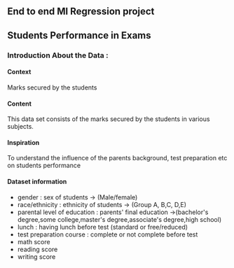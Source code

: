 ## End to end Ml Regression project
## Students Performance in Exams

### Introduction About the Data :

#### Context
Marks secured by the students

#### Content
This data set consists of the marks secured by the students in various subjects.

#### Inspiration
To understand the influence of the parents background, test preparation etc on students performance

#### Dataset information
- gender : sex of students  -> (Male/female)
- race/ethnicity : ethnicity of students -> (Group A, B,C, D,E)
- parental level of education : parents' final education ->(bachelor's degree,some college,master's degree,associate's degree,high school)
- lunch : having lunch before test (standard or free/reduced) 
- test preparation course : complete or not complete before test
- math score
- reading score
- writing score
